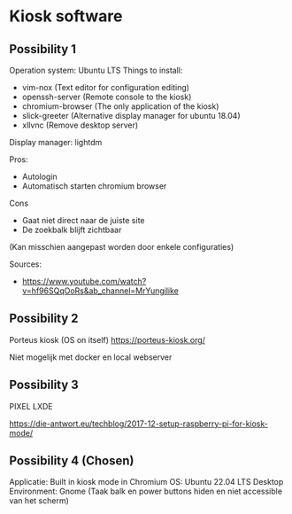 # Kiosk software
## Possibility 1
Operation system: Ubuntu LTS
Things to install:
- vim-nox (Text editor for configuration editing)
- openssh-server (Remote console to the kiosk)
- chromium-browser (The only application of the kiosk)
- slick-greeter (Alternative display manager for ubuntu 18.04)
- xllvnc (Remove desktop server)

Display manager: lightdm

Pros:
- Autologin
- Automatisch starten chromium browser

Cons
- Gaat niet direct naar de juiste site
- De zoekbalk blijft zichtbaar

(Kan misschien aangepast worden door enkele configuraties)


Sources:
- https://www.youtube.com/watch?v=hf96SQqOoRs&ab_channel=MrYungilike


## Possibility 2
Porteus kiosk
(OS on itself)
https://porteus-kiosk.org/

Niet mogelijk met docker en local webserver

## Possibility 3
PIXEL LXDE

https://die-antwort.eu/techblog/2017-12-setup-raspberry-pi-for-kiosk-mode/

## Possibility 4 (Chosen)
Applicatie: Built in kiosk mode in Chromium
OS: Ubuntu 22.04 LTS
Desktop Environment: Gnome (Taak balk en power buttons hiden en niet accessible van het scherm)